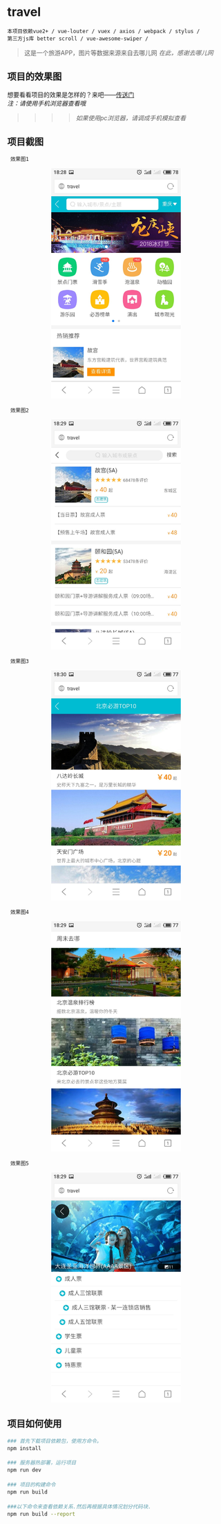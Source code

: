 # travel
``` bash
本项目依赖vue2+ / vue-louter / vuex / axios / webpack / stylus /
第三方js库 better scroll / vue-awesome-swiper /
```


> 这是一个旅游APP，图片等数据来源来自去哪儿网
*在此，感谢去哪儿网*

## 项目的效果图

想要看看项目的效果是怎样的？来吧——[传送门](https://wuufeii.github.io/travel/index.html) <br />
*注：请使用手机浏览器查看哦*
>>>> *如果使用pc浏览器，请调成手机模拟查看*

## 项目截图

     效果图1
<div align="center">
  <img width="300" src="https://github.com/wuufeii/html-css/blob/master/assets/img-travel/1.jpg"/>
</div>

     效果图2

<div align=center>
  <img width="300" src="https://github.com/wuufeii/html-css/blob/master/assets/img-travel/2.jpg"/>
</div>

     效果图3

<div align=center>
  <img width="300" src="https://github.com/wuufeii/html-css/blob/master/assets/img-travel/3.jpg"/>
</div>

     效果图4

<div align=center>
  <img width="300" src="https://github.com/wuufeii/html-css/blob/master/assets/img-travel/4.jpg"/>
</div>

     效果图5

<div align=center>
  <img width="300" src="https://github.com/wuufeii/html-css/blob/master/assets/img-travel/5.jpg"/>
</div>


## 项目如何使用

``` bash
### 首先下载项目依赖包，使用方命令。
npm install

### 服务器热部署，运行项目
npm run dev

### 项目的构建命令
npm run build

###以下命令来查看依赖关系.然后再根据具体情况划分代码块.
npm run build --report
```
